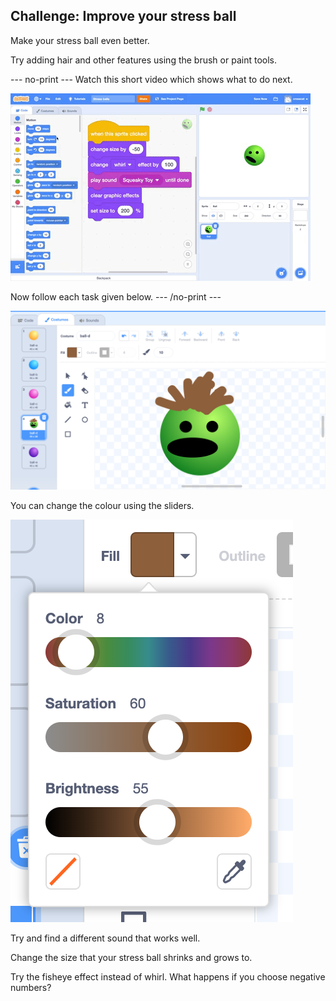## Challenge: Improve your stress ball
Make your stress ball even better. 

Try adding hair and other features using the brush or paint tools.

--- no-print ---
Watch this short video which shows what to do next.

![screenshot](images/balls-step7.gif) 

Now follow each task given below.
--- /no-print ---

![screenshot](images/balls-brush-paint.png)

You can change the colour using the sliders. 

![screenshot](images/balls-color-sliders.png)

Try and find a different sound that works well. 

Change the size that your stress ball shrinks and grows to.

Try the fisheye effect instead of whirl. What happens if you choose negative numbers?

